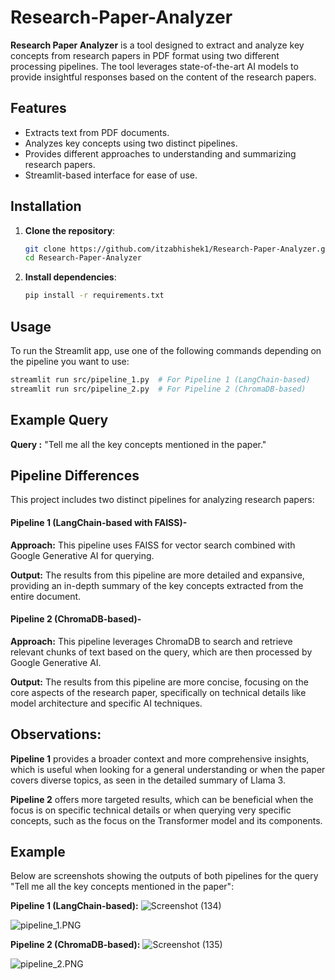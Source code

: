 # Research-Paper-Analyzer

**Research Paper Analyzer** is a tool designed to extract and analyze key concepts from research papers in PDF format using two different processing pipelines. The tool leverages state-of-the-art AI models to provide insightful responses based on the content of the research papers.

## Features

- Extracts text from PDF documents.
- Analyzes key concepts using two distinct pipelines.
- Provides different approaches to understanding and summarizing research papers.
- Streamlit-based interface for ease of use.

## Installation

1. **Clone the repository**:
    ```bash
    git clone https://github.com/itzabhishek1/Research-Paper-Analyzer.git
    cd Research-Paper-Analyzer
    ```

2. **Install dependencies**:
    ```bash
    pip install -r requirements.txt
    ```

## Usage

To run the Streamlit app, use one of the following commands depending on the pipeline you want to use:

```bash
streamlit run src/pipeline_1.py  # For Pipeline 1 (LangChain-based)
streamlit run src/pipeline_2.py  # For Pipeline 2 (ChromaDB-based)
```

## Example Query
**Query :** "Tell me all the key concepts mentioned in the paper."

## Pipeline Differences
This project includes two distinct pipelines for analyzing research papers:

#### Pipeline 1 (LangChain-based with FAISS)-

**Approach:** This pipeline uses FAISS for vector search combined with Google Generative AI for querying.

**Output:** The results from this pipeline are more detailed and expansive, providing an in-depth summary of the key concepts extracted from the entire document.



#### Pipeline 2 (ChromaDB-based)-

**Approach:** This pipeline leverages ChromaDB to search and retrieve relevant chunks of text based on the query, which are then processed by Google Generative AI.

**Output:** The results from this pipeline are more concise, focusing on the core aspects of the research paper, specifically on technical details like model architecture and specific AI techniques.


## Observations:

**Pipeline 1** provides a broader context and more comprehensive insights, which is useful when looking for a general understanding or when the paper covers diverse topics, as seen in the detailed summary of Llama 3.

**Pipeline 2** offers more targeted results, which can be beneficial when the focus is on specific technical details or when querying very specific concepts, such as the focus on the Transformer model and its components.

## Example

Below are screenshots showing the outputs of both pipelines for the query "Tell me all the key concepts mentioned in the paper":

**Pipeline 1 (LangChain-based):**
![Screenshot (134)](https://github.com/user-attachments/assets/b029dbd4-4d28-4518-8aa6-96387418c6b4)

![pipeline_1.PNG](C:\Users\HP\Downloads\pipeline_1.PNG) 

**Pipeline 2 (ChromaDB-based):**
![Screenshot (135)](https://github.com/user-attachments/assets/4cd9e0ba-afbf-4b5e-89e5-d9113b090430)

![pipeline_2.PNG](examples/pipeline_2.PNG)
